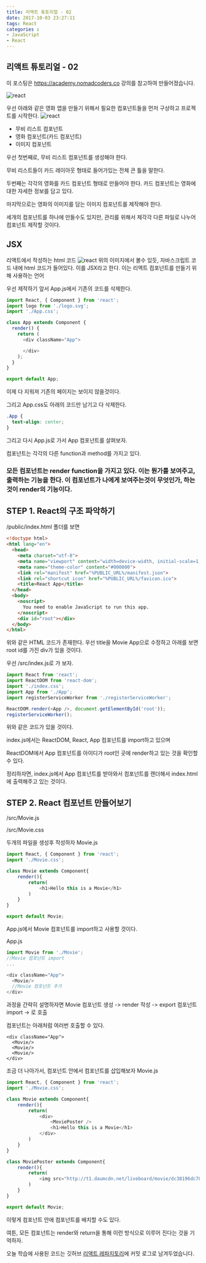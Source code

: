 ```yaml
---
title: 리액트 튜토리얼 - 02
date: 2017-10-03 23:27:11
tags: React
categories : 
- JavaScript
- React
---
```


## **리액트 튜토리얼 - 02**

이 포스팅은 https://academy.nomadcoders.co 강의를 참고하여 만들어졌습니다.

![react](/images/react/react.jpeg)

우선 아래와 같은  영화 앱을 만들기 위해서 필요한 컴포넌트들을 먼저 구상하고 프로젝트를 시작한다.
![react](/images/react/movie.png)

- 무비 리스트 컴포넌트
- 영화 컴포넌트(카드 컴포넌트)
- 이미지 컴포넌트

우선 첫번째로, 무비 리스트 컴포넌트를 생성해야 한다.

무비 리스트들이 카드 레이아웃 형태로 들어가있는 전체 큰 틀을 말한다.

두번째는 각각의 영화를 카드 컴포넌트 형태로 만들어야 한다.
카드 컴포넌트는 영화에 대한 자세한 정보를 담고 있다.

마지막으로는 영화의 이미지를 담는 이미지 컴포넌트를 제작해야 한다.

세개의 컴포넌트를 하나에 만들수도 있지만, 관리를 위해서 제각각 다른 파일로 나누어 컴포넌트 제작할 것이다.
## JSX
리액트에서 작성하는 html 코드
![react](/images/react/jsx.png)
위의 이미지에서 볼수 있듯, 자바스크립트 코드 내에 html 코드가 들어있다.
이를 JSX라고 한다. 이는 리액트 컴포넌트를 만들기 위해 사용하는 언어

우선 제작하기 앞서 App.js에서 기존의 코드를 삭제한다.
```javascript
import React, { Component } from 'react';
import logo from './logo.svg';
import './App.css';

class App extends Component {
  render() {
    return (
      <div className="App">

      </div>
    );
  }
}

export default App;

```

이제 다 지워져 기존의 페이지는 보이지 않을것이다.

그리고 App.css도 아래의 코드만 남기고 다 삭제한다.
```css
.App {
  text-align: center;
}
```

그리고 다시 App.js로 가서 App 컴포넌트를 살펴보자.

컴포넌트는 각각의 다른 function과 method를 가지고 있다.

### 모든 컴포넌트는 render function을 가지고 있다. 이는 뭔가를 보여주고, 출력하는 기능을 한다. 이 컴포넌트가 나에게 보여주는것이 무엇인가, 하는것이 render의 기능이다.


## STEP 1. React의 구조 파악하기

/public/index.html 폴더를 보면
```html
<!doctype html>
<html lang="en">
  <head>
    <meta charset="utf-8">
    <meta name="viewport" content="width=device-width, initial-scale=1, shrink-to-fit=no">
    <meta name="theme-color" content="#000000">
    <link rel="manifest" href="%PUBLIC_URL%/manifest.json">
    <link rel="shortcut icon" href="%PUBLIC_URL%/favicon.ico">
    <title>React App</title>
  </head>
  <body>
    <noscript>
      You need to enable JavaScript to run this app.
    </noscript>
    <div id="root"></div>
  </body>
</html>

```
위와 같은 HTML 코드가 존재한다. 우선 title을 Movie App으로 수정하고
아래를 보면 root id를 가진 div가 있을 것이다.

우선 /src/index.js로 가 보자.
```javascript
import React from 'react';
import ReactDOM from 'react-dom';
import './index.css';
import App from './App';
import registerServiceWorker from './registerServiceWorker';

ReactDOM.render(<App />, document.getElementById('root'));
registerServiceWorker();
```

위와 같은 코드가 있을 것이다.

index.js에서는 ReactDOM, React, App 컴포넌트를 import하고 있으며

ReactDOM에서 App 컴포넌트를 아이디가 root인 곳에 render하고 있는 것을 확인할 수 있다.

정리하자면, index.js에서 App 컴포넌트를 받아와서 컴포넌트를 렌더해서 index.html에 출력해주고 있는 것이다.

## STEP 2. React 컴포넌트 만들어보기
/src/Movie.js

/src/Movie.css

두개의 파일을 생성후 작성하자
Movie.js
```javascript
import React, { Component } from 'react';
import './Movie.css';

class Movie extends Component{
    render(){
        return(
            <h1>Hello this is a Movie</h1>
        )
    }
}

export default Movie;
```

App.js에서 Movie 컴포넌트를 import하고 사용할 것이다.

App.js
```javascript
import Movie from './Movie';
//Movie 컴포넌트 import
...

<div className="App">
  <Movie/>
  //Movie 컴포넌트 추가
</div>
```

과정을 간략히 설명하자면
Movie 컴포넌트 생성 -> render 작성 -> export
컴포넌트 import -> <Component /> 로 호출

컴포넌트는 아래처럼 여러번 호출할 수 있다.
```
<div className="App">
  <Movie/>
  <Movie/>
  <Movie/>
</div>
```

조금 더 나아가서, 컴포넌트 안에서 컴포넌트를 삽입해보자
Movie.js
```javascript
import React, { Component } from 'react';
import './Movie.css';

class Movie extends Component{
    render(){
        return(
            <div>
                <MoviePoster />
                <h1>Hello this is a Movie</h1>
            </div>
        )
    }
}

class MoviePoster extends Component{
    render(){
        return(
            <img src="http://t1.daumcdn.net/liveboard/movie/dc38196dc7824fa083dd5a2b9ebedd8c.JPG"/>
        )
    }
}

export default Movie;
```

이렇게 컴포넌트 안에 컴포넌트를 배치할 수도 있다.

여튼, 모든 컴포넌트는 render와 return을 통해 이런 방식으로 이루어 진다는 것을 기억하자.

오늘 학습에 사용된 코드는 깃허브 [리액트 레파지토리](https://github.com/xmfpes/react-tutorial/commit/c4214e6c5608fcd2da892e16907fd72a49a89996)에 커밋 로그로 남겨두었습니다.
